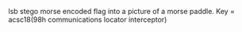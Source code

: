 lsb stego morse encoded flag into a picture of a morse paddle.
Key = acsc18(98h communications locator interceptor)
